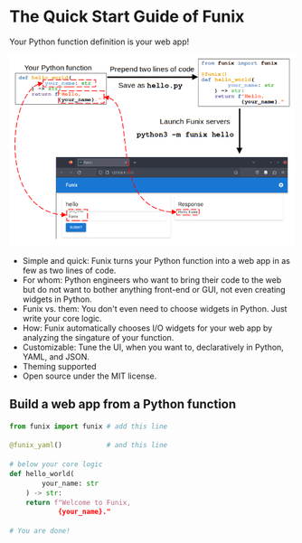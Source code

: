 # The Quick Start Guide of Funix 

Your Python function definition is your web app! 

![How funix works](./illustrations/workflow.png)


* Simple and quick: Funix turns your Python function into a web app in as few as two lines of code. 
* For whom: Python engineers who want to bring their code to the web but do not want to bother anything front-end or GUI, not even creating widgets in Python. 
* Funix vs. them: You don't even need to choose widgets in Python. Just write your core logic. 
* How: Funix automatically chooses I/O widgets for your web app by analyzing the singature of your function. 
* Customizable: Tune the UI, when you want to, declaratively in Python, YAML, and JSON. 
* Theming supported
* Open source under the MIT license.


## Build a web app from a Python function

```python
from funix import funix # add this line 

@funix_yaml()           # and this line 

# below your core logic 
def hello_world(
        your_name: str
    ) -> str:
    return f"Welcome to Funix, 
            {your_name}."

# You are done! 
```




